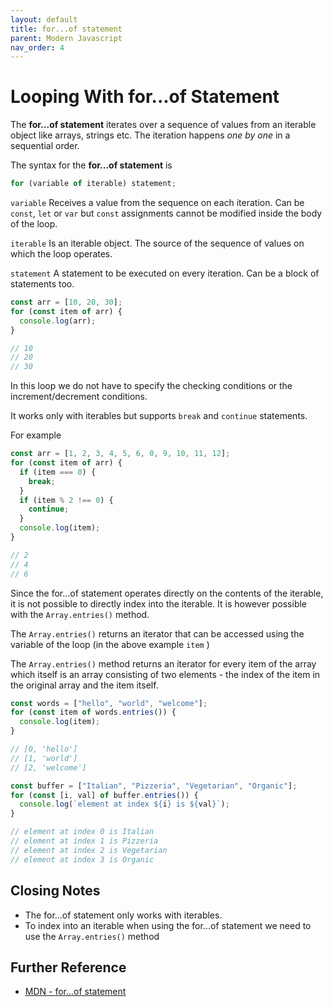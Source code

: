 ```yaml
---
layout: default
title: for...of statement
parent: Modern Javascript
nav_order: 4
---
```


# Looping With for...of Statement

The **for...of statement** iterates over a sequence of values from an iterable object like arrays, strings etc. The iteration happens _one by one_ in a sequential order.

The syntax for the **for...of statement** is

```javascript
for (variable of iterable) statement;
```

`variable` Receives a value from the sequence on each iteration. Can be `const`, `let` or `var` but `const` assignments cannot be modified inside the body of the loop.

`iterable` Is an iterable object. The source of the sequence of values on which the loop operates.

`statement` A statement to be executed on every iteration. Can be a block of statements too.

```javascript
const arr = [10, 20, 30];
for (const item of arr) {
  console.log(arr);
}

// 10
// 20
// 30
```

In this loop we do not have to specify the checking conditions or the increment/decrement conditions.

It works only with iterables but supports `break` and `continue` statements.

For example

```javascript
const arr = [1, 2, 3, 4, 5, 6, 0, 9, 10, 11, 12];
for (const item of arr) {
  if (item === 0) {
    break;
  }
  if (item % 2 !== 0) {
    continue;
  }
  console.log(item);
}

// 2
// 4
// 6
```

Since the for...of statement operates directly on the contents of the iterable, it is not possible to directly index into the iterable. It is however possible with the `Array.entries()` method.

The `Array.entries()` returns an iterator that can be accessed using the variable of the loop (in the above example `item` )

The `Array.entries()` method returns an iterator for every item of the array which itself is an array consisting of two elements - the index of the item in the original array and the item itself.

```javascript
const words = ["hello", "world", "welcome"];
for (const item of words.entries()) {
  console.log(item);
}

// [0, 'hello']
// [1, 'world']
// [2, 'welcome']

const buffer = ["Italian", "Pizzeria", "Vegetarian", "Organic"];
for (const [i, val] of buffer.entries()) {
  console.log(`element at index ${i} is ${val}`);
}

// element at index 0 is Italian
// element at index 1 is Pizzeria
// element at index 2 is Vegetarian
// element at index 3 is Organic
```

## Closing Notes

- The for...of statement only works with iterables.
- To index into an iterable when using the for...of statement we need to use the `Array.entries()` method

## Further Reference

- [MDN - for...of statement](https://developer.mozilla.org/en-US/docs/Web/JavaScript/Reference/Statements/for...of)
